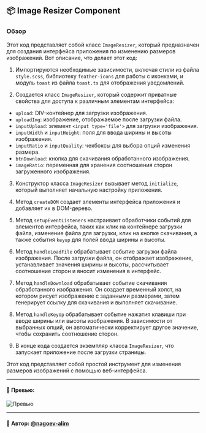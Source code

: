 ## 📦 Image Resizer Component

### Обзор
Этот код представляет собой класс `ImageResizer`, который предназначен для создания интерфейса приложения по изменению размеров изображений. Вот описание, что делает этот код:

1. Импортируются необходимые зависимости, включая стили из файла `style.scss`, библиотеку `feather-icons` для работы с иконками, и модуль `toast` из файла `toast.ts` для отображения уведомлений.

2. Создается класс `ImageResizer`, который содержит приватные свойства для доступа к различным элементам интерфейса:

  - `upload`: DIV-контейнер для загрузки изображения.
  - `uploadImg`: изображение, отображаемое после загрузки файла.
  - `inputUpload`: элемент `<input type='file'>` для загрузки изображения.
  - `inputWidth` и `inputHeight`: поля для ввода ширины и высоты изображения.
  - `inputRatio` и `inputQuality`: чекбоксы для выбора опций изменения размера.
  - `btnDownload`: кнопка для скачивания обработанного изображения.
  - `imageRatio`: переменная для хранения соотношения сторон загруженного изображения.

3. Конструктор класса `ImageResizer` вызывает метод `initialize`, который выполняет начальную настройку приложения.

4. Метод `createDOM` создает элементы интерфейса приложения и добавляет их в DOM-дерево.

5. Метод `setupEventListeners` настраивает обработчики событий для элементов интерфейса, таких как клик на контейнере загрузки файла, изменение файла для загрузки, клик на кнопке скачивания, а также события `keyup` для полей ввода ширины и высоты.

6. Метод `handleLoadFile` обрабатывает событие загрузки файла изображения. После загрузки файла, он отображает изображение, устанавливает значения ширины и высоты, рассчитывает соотношение сторон и вносит изменения в интерфейс.

7. Метод `handleDownload` обрабатывает событие скачивания обработанного изображения. Он создает временный холст, на котором рисует изображение с заданными размерами, затем генерирует ссылку для скачивания и выполняет скачивание.

8. Метод `handleKeyUp` обрабатывает событие нажатия клавиши при вводе ширины или высоты изображения. В зависимости от выбранных опций, он автоматически корректирует другое значение, чтобы сохранить соотношение сторон.

9. В конце кода создается экземпляр класса `ImageResizer`, что запускает приложение после загрузки страницы.

Этот код представляет собой простой инструмент для изменения размеров изображений с помощью веб-интерфейса.

---

#### 🌄 Превью:

![Превью](https://lh3.googleusercontent.com/drive-viewer/AITFw-xjOE6NeyCLqzkbB1EFe9JJzYy7sMDv8BPGu2ZdBvrh2_fRvTYmEXUXKcBnoWy3duX0MBpfCAyBluW_A--yxBhA0xLHrw=s1600)


-----

#### 🙌 Автор: [@nagoev-alim](https://github.com/nagoev-alim)

